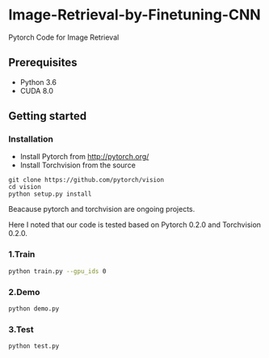 # Image-Retrieval-by-Finetuning-CNN

Pytorch Code for Image Retrieval

## Prerequisites

- Python 3.6
- CUDA 8.0

## Getting started
### Installation
- Install Pytorch from http://pytorch.org/
- Install Torchvision from the source
```
git clone https://github.com/pytorch/vision
cd vision
python setup.py install
```
Beacause pytorch and torchvision are ongoing projects.

Here I noted that our code is tested based on Pytorch 0.2.0 and Torchvision 0.2.0.

### 1.Train
```bash
python train.py --gpu_ids 0 
```

### 2.Demo
```bash
python demo.py
```

### 3.Test
```bash
python test.py
```

